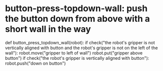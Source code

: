 # button-press-topdown-wall: push the button down from above with a short wall in the way
def button_press_topdown_wall(robot):
    if check("the robot's gripper is not vertically aligned with button and the robot's gripper is not on the left of the wall"):
        robot.move("gripper to left of wall")
        robot.put("gripper above button")
    if check("the robot's gripper is vertically aligned with button"):
        robot.push("down on button")